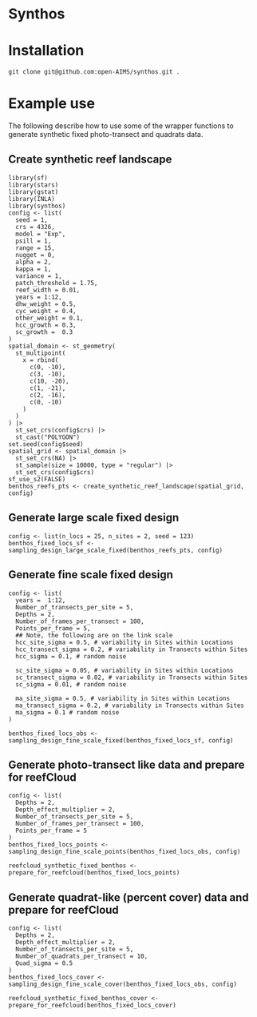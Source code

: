 Synthos
=================

# Installation

```
git clone git@github.com:open-AIMS/synthos.git .
```

# Example use

The following describe how to use some of the wrapper functions to
generate synthetic fixed photo-transect and quadrats data.

## Create synthetic reef landscape

```
library(sf)
library(stars)
library(gstat)
library(INLA)
library(synthos)
config <- list(
  seed = 1,
  crs = 4326,
  model = "Exp",
  psill = 1,
  range = 15,
  nugget = 0,
  alpha = 2,
  kappa = 1,
  variance = 1,
  patch_threshold = 1.75,
  reef_width = 0.01,
  years = 1:12,
  dhw_weight = 0.5,
  cyc_weight = 0.4,
  other_weight = 0.1,
  hcc_growth = 0.3,
  sc_growth =  0.3
)
spatial_domain <- st_geometry(
  st_multipoint(
    x = rbind(
      c(0, -10),
      c(3, -10),
      c(10, -20),
      c(1, -21),
      c(2, -16),
      c(0, -10)
    )
  )
) |>
  st_set_crs(config$crs) |>
  st_cast("POLYGON")
set.seed(config$seed)
spatial_grid <- spatial_domain |>
  st_set_crs(NA) |>
  st_sample(size = 10000, type = "regular") |>
  st_set_crs(config$crs)
sf_use_s2(FALSE)
benthos_reefs_pts <- create_synthetic_reef_landscape(spatial_grid, config)
```

## Generate large scale fixed design

```
config <- list(n_locs = 25, n_sites = 2, seed = 123)
benthos_fixed_locs_sf <- sampling_design_large_scale_fixed(benthos_reefs_pts, config)
```

## Generate fine scale fixed design

```
config <- list(
  years =  1:12,
  Number_of_transects_per_site = 5,
  Depths = 2,
  Number_of_frames_per_transect = 100,
  Points_per_frame = 5,
  ## Note, the following are on the link scale
  hcc_site_sigma = 0.5, # variability in Sites within Locations
  hcc_transect_sigma = 0.2, # variability in Transects within Sites
  hcc_sigma = 0.1, # random noise

  sc_site_sigma = 0.05, # variability in Sites within Locations
  sc_transect_sigma = 0.02, # variability in Transects within Sites
  sc_sigma = 0.01, # random noise

  ma_site_sigma = 0.5, # variability in Sites within Locations
  ma_transect_sigma = 0.2, # variability in Transects within Sites
  ma_sigma = 0.1 # random noise
)

benthos_fixed_locs_obs <- sampling_design_fine_scale_fixed(benthos_fixed_locs_sf, config)
```

## Generate photo-transect like data and prepare for reefCloud
```
config <- list(
  Depths = 2,
  Depth_effect_multiplier = 2,
  Number_of_transects_per_site = 5,
  Number_of_frames_per_transect = 100,
  Points_per_frame = 5
)
benthos_fixed_locs_points <- sampling_design_fine_scale_points(benthos_fixed_locs_obs, config)

reefcloud_synthetic_fixed_benthos <- prepare_for_reefcloud(benthos_fixed_locs_points)
```

## Generate quadrat-like (percent cover) data and prepare for reefCloud

```
config <- list(
  Depths = 2,
  Depth_effect_multiplier = 2,
  Number_of_transects_per_site = 5,
  Number_of_quadrats_per_transect = 10,
  Quad_sigma = 0.5
)
benthos_fixed_locs_cover <- sampling_design_fine_scale_cover(benthos_fixed_locs_obs, config)

reefcloud_synthetic_fixed_benthos_cover <- prepare_for_reefcloud(benthos_fixed_locs_cover)
```
